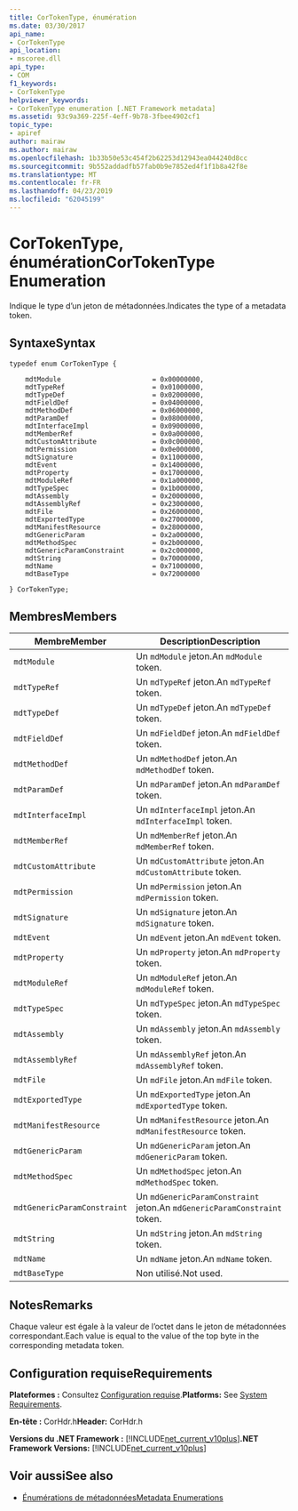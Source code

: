 ```yaml
---
title: CorTokenType, énumération
ms.date: 03/30/2017
api_name:
- CorTokenType
api_location:
- mscoree.dll
api_type:
- COM
f1_keywords:
- CorTokenType
helpviewer_keywords:
- CorTokenType enumeration [.NET Framework metadata]
ms.assetid: 93c9a369-225f-4eff-9b78-3fbee4902cf1
topic_type:
- apiref
author: mairaw
ms.author: mairaw
ms.openlocfilehash: 1b33b50e53c454f2b62253d12943ea044240d8cc
ms.sourcegitcommit: 9b552addadfb57fab0b9e7852ed4f1f1b8a42f8e
ms.translationtype: MT
ms.contentlocale: fr-FR
ms.lasthandoff: 04/23/2019
ms.locfileid: "62045199"
---
```

# <a name="cortokentype-enumeration"></a><span data-ttu-id="ff1fe-102">CorTokenType, énumération</span><span class="sxs-lookup"><span data-stu-id="ff1fe-102">CorTokenType Enumeration</span></span>
<span data-ttu-id="ff1fe-103">Indique le type d’un jeton de métadonnées.</span><span class="sxs-lookup"><span data-stu-id="ff1fe-103">Indicates the type of a metadata token.</span></span>  
  
## <a name="syntax"></a><span data-ttu-id="ff1fe-104">Syntaxe</span><span class="sxs-lookup"><span data-stu-id="ff1fe-104">Syntax</span></span>  
  
```  
typedef enum CorTokenType {  
  
    mdtModule                       = 0x00000000,  
    mdtTypeRef                      = 0x01000000,  
    mdtTypeDef                      = 0x02000000,  
    mdtFieldDef                     = 0x04000000,  
    mdtMethodDef                    = 0x06000000,  
    mdtParamDef                     = 0x08000000,  
    mdtInterfaceImpl                = 0x09000000,  
    mdtMemberRef                    = 0x0a000000,  
    mdtCustomAttribute              = 0x0c000000,  
    mdtPermission                   = 0x0e000000,  
    mdtSignature                    = 0x11000000,  
    mdtEvent                        = 0x14000000,  
    mdtProperty                     = 0x17000000,  
    mdtModuleRef                    = 0x1a000000,  
    mdtTypeSpec                     = 0x1b000000,  
    mdtAssembly                     = 0x20000000,  
    mdtAssemblyRef                  = 0x23000000,  
    mdtFile                         = 0x26000000,  
    mdtExportedType                 = 0x27000000,  
    mdtManifestResource             = 0x28000000,  
    mdtGenericParam                 = 0x2a000000,  
    mdtMethodSpec                   = 0x2b000000,  
    mdtGenericParamConstraint       = 0x2c000000,  
    mdtString                       = 0x70000000,  
    mdtName                         = 0x71000000,  
    mdtBaseType                     = 0x72000000  
  
} CorTokenType;  
```  
  
## <a name="members"></a><span data-ttu-id="ff1fe-105">Membres</span><span class="sxs-lookup"><span data-stu-id="ff1fe-105">Members</span></span>  
  
|<span data-ttu-id="ff1fe-106">Membre</span><span class="sxs-lookup"><span data-stu-id="ff1fe-106">Member</span></span>|<span data-ttu-id="ff1fe-107">Description</span><span class="sxs-lookup"><span data-stu-id="ff1fe-107">Description</span></span>|  
|------------|-----------------|  
|`mdtModule`|<span data-ttu-id="ff1fe-108">Un `mdModule` jeton.</span><span class="sxs-lookup"><span data-stu-id="ff1fe-108">An `mdModule` token.</span></span>|  
|`mdtTypeRef`|<span data-ttu-id="ff1fe-109">Un `mdTypeRef` jeton.</span><span class="sxs-lookup"><span data-stu-id="ff1fe-109">An `mdTypeRef` token.</span></span>|  
|`mdtTypeDef`|<span data-ttu-id="ff1fe-110">Un `mdTypeDef` jeton.</span><span class="sxs-lookup"><span data-stu-id="ff1fe-110">An `mdTypeDef` token.</span></span>|  
|`mdtFieldDef`|<span data-ttu-id="ff1fe-111">Un `mdFieldDef` jeton.</span><span class="sxs-lookup"><span data-stu-id="ff1fe-111">An `mdFieldDef` token.</span></span>|  
|`mdtMethodDef`|<span data-ttu-id="ff1fe-112">Un `mdMethodDef` jeton.</span><span class="sxs-lookup"><span data-stu-id="ff1fe-112">An `mdMethodDef` token.</span></span>|  
|`mdtParamDef`|<span data-ttu-id="ff1fe-113">Un `mdParamDef` jeton.</span><span class="sxs-lookup"><span data-stu-id="ff1fe-113">An `mdParamDef` token.</span></span>|  
|`mdtInterfaceImpl`|<span data-ttu-id="ff1fe-114">Un `mdInterfaceImpl` jeton.</span><span class="sxs-lookup"><span data-stu-id="ff1fe-114">An `mdInterfaceImpl` token.</span></span>|  
|`mdtMemberRef`|<span data-ttu-id="ff1fe-115">Un `mdMemberRef` jeton.</span><span class="sxs-lookup"><span data-stu-id="ff1fe-115">An `mdMemberRef` token.</span></span>|  
|`mdtCustomAttribute`|<span data-ttu-id="ff1fe-116">Un `mdCustomAttribute` jeton.</span><span class="sxs-lookup"><span data-stu-id="ff1fe-116">An `mdCustomAttribute` token.</span></span>|  
|`mdtPermission`|<span data-ttu-id="ff1fe-117">Un `mdPermission` jeton.</span><span class="sxs-lookup"><span data-stu-id="ff1fe-117">An `mdPermission` token.</span></span>|  
|`mdtSignature`|<span data-ttu-id="ff1fe-118">Un `mdSignature` jeton.</span><span class="sxs-lookup"><span data-stu-id="ff1fe-118">An `mdSignature` token.</span></span>|  
|`mdtEvent`|<span data-ttu-id="ff1fe-119">Un `mdEvent` jeton.</span><span class="sxs-lookup"><span data-stu-id="ff1fe-119">An `mdEvent` token.</span></span>|  
|`mdtProperty`|<span data-ttu-id="ff1fe-120">Un `mdProperty` jeton.</span><span class="sxs-lookup"><span data-stu-id="ff1fe-120">An `mdProperty` token.</span></span>|  
|`mdtModuleRef`|<span data-ttu-id="ff1fe-121">Un `mdModuleRef` jeton.</span><span class="sxs-lookup"><span data-stu-id="ff1fe-121">An `mdModuleRef` token.</span></span>|  
|`mdtTypeSpec`|<span data-ttu-id="ff1fe-122">Un `mdTypeSpec` jeton.</span><span class="sxs-lookup"><span data-stu-id="ff1fe-122">An `mdTypeSpec` token.</span></span>|  
|`mdtAssembly`|<span data-ttu-id="ff1fe-123">Un `mdAssembly` jeton.</span><span class="sxs-lookup"><span data-stu-id="ff1fe-123">An `mdAssembly` token.</span></span>|  
|`mdtAssemblyRef`|<span data-ttu-id="ff1fe-124">Un `mdAssemblyRef` jeton.</span><span class="sxs-lookup"><span data-stu-id="ff1fe-124">An `mdAssemblyRef` token.</span></span>|  
|`mdtFile`|<span data-ttu-id="ff1fe-125">Un `mdFile` jeton.</span><span class="sxs-lookup"><span data-stu-id="ff1fe-125">An `mdFile` token.</span></span>|  
|`mdtExportedType`|<span data-ttu-id="ff1fe-126">Un `mdExportedType` jeton.</span><span class="sxs-lookup"><span data-stu-id="ff1fe-126">An `mdExportedType` token.</span></span>|  
|`mdtManifestResource`|<span data-ttu-id="ff1fe-127">Un `mdManifestResource` jeton.</span><span class="sxs-lookup"><span data-stu-id="ff1fe-127">An `mdManifestResource` token.</span></span>|  
|`mdtGenericParam`|<span data-ttu-id="ff1fe-128">Un `mdGenericParam` jeton.</span><span class="sxs-lookup"><span data-stu-id="ff1fe-128">An `mdGenericParam` token.</span></span>|  
|`mdtMethodSpec`|<span data-ttu-id="ff1fe-129">Un `mdMethodSpec` jeton.</span><span class="sxs-lookup"><span data-stu-id="ff1fe-129">An `mdMethodSpec` token.</span></span>|  
|`mdtGenericParamConstraint`|<span data-ttu-id="ff1fe-130">Un `mdGenericParamConstraint` jeton.</span><span class="sxs-lookup"><span data-stu-id="ff1fe-130">An `mdGenericParamConstraint` token.</span></span>|  
|`mdtString`|<span data-ttu-id="ff1fe-131">Un `mdString` jeton.</span><span class="sxs-lookup"><span data-stu-id="ff1fe-131">An `mdString` token.</span></span>|  
|`mdtName`|<span data-ttu-id="ff1fe-132">Un `mdName` jeton.</span><span class="sxs-lookup"><span data-stu-id="ff1fe-132">An `mdName` token.</span></span>|  
|`mdtBaseType`|<span data-ttu-id="ff1fe-133">Non utilisé.</span><span class="sxs-lookup"><span data-stu-id="ff1fe-133">Not used.</span></span>|  
  
## <a name="remarks"></a><span data-ttu-id="ff1fe-134">Notes</span><span class="sxs-lookup"><span data-stu-id="ff1fe-134">Remarks</span></span>  
 <span data-ttu-id="ff1fe-135">Chaque valeur est égale à la valeur de l’octet dans le jeton de métadonnées correspondant.</span><span class="sxs-lookup"><span data-stu-id="ff1fe-135">Each value is equal to the value of the top byte in the corresponding metadata token.</span></span>  
  
## <a name="requirements"></a><span data-ttu-id="ff1fe-136">Configuration requise</span><span class="sxs-lookup"><span data-stu-id="ff1fe-136">Requirements</span></span>  
 <span data-ttu-id="ff1fe-137">**Plateformes :** Consultez [Configuration requise](../../../../docs/framework/get-started/system-requirements.md).</span><span class="sxs-lookup"><span data-stu-id="ff1fe-137">**Platforms:** See [System Requirements](../../../../docs/framework/get-started/system-requirements.md).</span></span>  
  
 <span data-ttu-id="ff1fe-138">**En-tête :** CorHdr.h</span><span class="sxs-lookup"><span data-stu-id="ff1fe-138">**Header:** CorHdr.h</span></span>  
  
 <span data-ttu-id="ff1fe-139">**Versions du .NET Framework :** [!INCLUDE[net_current_v10plus](../../../../includes/net-current-v10plus-md.md)]</span><span class="sxs-lookup"><span data-stu-id="ff1fe-139">**.NET Framework Versions:** [!INCLUDE[net_current_v10plus](../../../../includes/net-current-v10plus-md.md)]</span></span>  
  
## <a name="see-also"></a><span data-ttu-id="ff1fe-140">Voir aussi</span><span class="sxs-lookup"><span data-stu-id="ff1fe-140">See also</span></span>

- [<span data-ttu-id="ff1fe-141">Énumérations de métadonnées</span><span class="sxs-lookup"><span data-stu-id="ff1fe-141">Metadata Enumerations</span></span>](../../../../docs/framework/unmanaged-api/metadata/metadata-enumerations.md)
